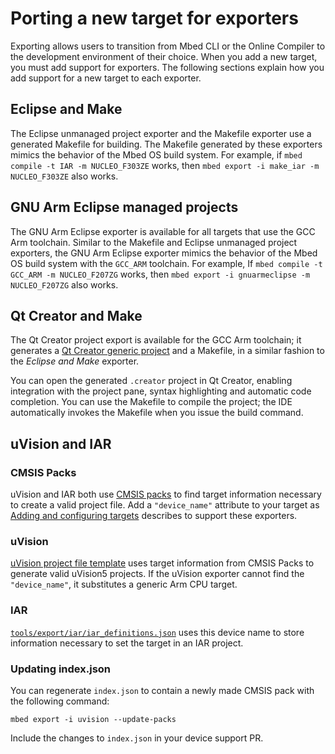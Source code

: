 # Porting a new target for exporters

Exporting allows users to transition from Mbed CLI or the Online Compiler to the development environment of their choice. When you add a new target, you must add support for exporters. The following sections explain how you add support for a new target to each exporter.

## Eclipse and Make

The Eclipse unmanaged project exporter and the Makefile exporter use a generated Makefile for building. The Makefile generated by these exporters mimics the behavior of the Mbed OS build system. For example, if `mbed compile -t IAR -m NUCLEO_F303ZE` works, then `mbed export -i make_iar -m NUCLEO_F303ZE` also works.

## GNU Arm Eclipse managed projects

The GNU Arm Eclipse exporter is available for all targets that use the GCC Arm toolchain. Similar to the Makefile and Eclipse unmanaged project exporters, the GNU Arm Eclipse exporter mimics the behavior of the Mbed OS build system with the `GCC_ARM` toolchain. For example, If `mbed compile -t GCC_ARM -m NUCLEO_F207ZG` works, then `mbed export -i gnuarmeclipse -m NUCLEO_F207ZG` also works.

## Qt Creator and Make

The Qt Creator project export is available for the GCC Arm toolchain; it generates a [Qt Creator generic project](http://doc.qt.io/qtcreator/creator-project-generic.html) and a Makefile, in a similar fashion to the *Eclipse and Make* exporter.

You can open the generated `.creator` project in Qt Creator, enabling integration with the project pane, syntax highlighting and automatic code completion. You can use the Makefile to compile the project; the IDE automatically invokes the Makefile when you issue the build command.

## uVision and IAR

### CMSIS Packs

uVision and IAR both use [CMSIS packs](http://www.keil.com/pack/doc/CMSIS/Pack/html/index.html) to find target information necessary to create a valid project file. Add a `"device_name"` attribute to your target as [Adding and configuring targets](https://os.mbed.com/docs/v5.9/tools/adding-and-configuring-targets.html) describes to support these exporters.

### uVision
[uVision project file template](https://github.com/ARMmbed/mbed-os/blob/master/tools/export/uvision/uvision.tmpl#L15) uses target information from CMSIS Packs to generate valid uVision5 projects. If the uVision exporter cannot find the `"device_name"`, it substitutes a generic Arm CPU target.

### IAR

[`tools/export/iar/iar_definitions.json`](https://github.com/ARMmbed/mbed-os/blob/master/tools/export/iar/iar_definitions.json) uses this device name to store information necessary to set the target in an IAR project.

### Updating index.json

You can regenerate `index.json` to contain a newly made CMSIS pack with the following command:

`mbed export -i uvision --update-packs`

Include the changes to `index.json` in your device support PR.
